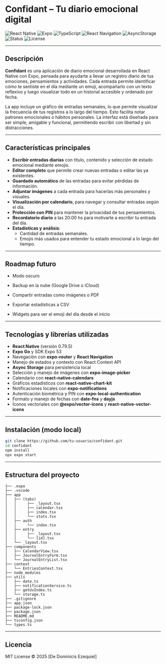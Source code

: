 # Confidant – Tu diario emocional digital

![React Native](https://img.shields.io/badge/React_Native-0.74.0-61DAFB?logo=react&logoColor=white&style=flat)
![Expo](https://img.shields.io/badge/Expo-50.0.0-000020?logo=expo&logoColor=white&style=flat)
![TypeScript](https://img.shields.io/badge/TypeScript-5.3.3-3178C6?logo=typescript&logoColor=white&style=flat)
![React Navigation](https://img.shields.io/badge/React_Navigation-6.1.6-000000?logo=reactrouter&style=flat)
![AsyncStorage](https://img.shields.io/badge/AsyncStorage-Persistence-FC8019?style=flat&logo=databricks&logoColor=white)
![Status](https://img.shields.io/badge/status-en%20desarrollo-yellow)
![License](https://img.shields.io/github/license/DdEze/WeatherOn)

---

## Descripción

**Confidant** es una aplicación de diario emocional desarrollada en React Native con Expo, pensada para ayudarte a llevar un registro diario de tus emociones, pensamientos y actividades. Cada entrada permite identificar cómo te sentiste en el día mediante un emoji, acompañarlo con un texto reflexivo y luego visualizar todo en un historial accesible y ordenado por fecha.

La app incluye un gráfico de entradas semanales, lo que permite visualizar la frecuencia de tus registros a lo largo del tiempo. Esto facilita notar patrones emocionales o hábitos personales. La interfaz está diseñada para ser simple, amigable y funcional, permitiendo escribir con libertad y sin distracciones.

---

## Características principales

- **Escribir entradas diarias** con título, contenido y selección de estado emocional mediante emojis.
- **Editor completo** que permite crear nuevas entradas o editar las ya existentes.
- **Guardado automático** de las entradas para evitar pérdidas de información.
- **Adjuntar imágenes** a cada entrada para hacerlas más personales y visuales.
- **Visualización por calendario**, para navegar y consultar entradas según el día.
- **Protección con PIN** para mantener la privacidad de tus pensamientos.
- **Recordatorio diario** a las 20:00 hs para motivarte a escribir tu entrada del día.
- **Estadísticas y análisis**:
  - Cantidad de entradas semanales.
  - Emojis más usados para entender tu estado emocional a lo largo del tiempo.

---

## Roadmap futuro

- Modo oscuro

- Backup en la nube (Google Drive o iCloud)

- Compartir entradas como imágenes o PDF

- Exportar estadísticas a CSV

- Widgets para ver el emoji del día desde el inicio

---

## Tecnologías y librerías utilizadas

- **React Native** (versión 0.79.5)
- **Expo Go** y SDK Expo 53
- Navegación con **expo-router** y **React Navigation**
- Manejo de estados y contexto con React Context API
- **Async Storage** para persistencia local
- Selección y manejo de imágenes con **expo-image-picker**
- Calendario con **react-native-calendars**
- Gráficos estadísticos con **react-native-chart-kit**
- Notificaciones locales con **expo-notifications**
- Autenticación biométrica y PIN con **expo-local-authentication**
- Formato y manejo de fechas con **date-fns** y **dayjs**
- Íconos vectoriales con **@expo/vector-icons** y **react-native-vector-icons**

---

##  Instalación (modo local)

```bash
git clone https://github.com/tu-usuario/confidant.git
cd confidant
npm install
npx expo start
```

---

## Estructura del proyecto

```
├── .expo
├── .vscode
├── app
│   ├── (tabs)
│   │     ├── _layout.tsx
│   │     ├── calendar.tsx
│   │     ├── index.tsx
│   │     └── stats.tsx
│   ├── auth
│   │     └── index.tsx
│   ├── entry
│   │     ├── _layout.tsx
│   │     └── [id].tsx
│   └── _layout.tsx
├── components
│   ├── CalendarView.tsx
│   ├── JournalEntryForm.tsx
│   └── JournalEntryList.tsx
├── context
│   └── EntriesContext.tsx
├── node_modules
├── utils
│   ├── date.ts
│   ├── notificationService.ts
│   ├── getUvIndex.ts
│   └── storage.ts
├── .gitignore
├── app.json
├── package-lock.json
├── package.json
├── README.md
├── tsconfig.json
└── types.ts
```

---

## Licencia

MIT License © 2025 [De Dominicis Ezequiel]
